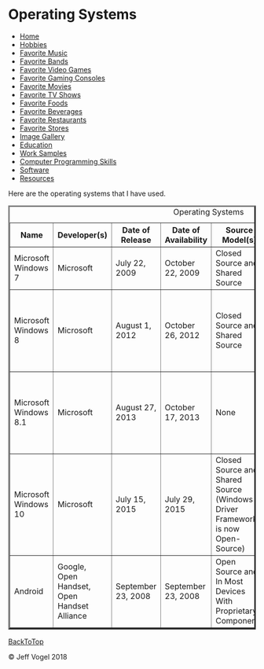 <head>
	<link href="Website About Me - mobile.md" rel="stylesheet"/>
</head>
<body>
		<div class = "header">
			<h1>Operating Systems</h1>
		</div>
		<div class = "nav">
			<ul>
				<li><a href="Website About Me - Main - mobile.md">Home</a></li>
				<li><a href="Website About Me - Hobbies - mobile.md">Hobbies</a></li>
				<li><a href="Website About Me - Favorite Music - mobile.md">Favorite Music</a></li>
				<li><a href="Website About Me - Favorite Bands - mobile.md">Favorite Bands</a></li>
				<li><a href="Website About Me - Favorite Video Games - mobile.md">Favorite Video Games</a></li>
				<li><a href="Website About Me - Favorite Gaming Consoles - mobile.md">Favorite Gaming Consoles</a></li>
				<li><a href="Website About Me - Favorite Movies - mobile.md">Favorite Movies</a></li>
				<li><a href="Website About Me - Favorite TV Shows - mobile.md">Favorite TV Shows</a></li>
				<li><a href="Website About Me - Favorite Foods - mobile.md">Favorite Foods</a></li>
				<li><a href="Website About Me - Favorite Beverages - mobile.md">Favorite Beverages</a></li>
				<li><a href="Website About Me - Favorite Restaurants - mobile.md">Favorite Restaurants</a></li>
				<li><a href="Website About Me - Favorite Stores - mobile.md">Favorite Stores</a></li>
				<li><a href="Website About Me - Image Gallery - mobile.md">Image Gallery</a></li>
				<li><a href="Website About Me - Education - mobile.md">Education</a></li>
				<li><a href="Website About Me - Work Samples - mobile.md">Work Samples</a></li>
				<li><a href="Website About Me - Computer Programming Skills - mobile.md">Computer Programming Skills</a></li>
				<li><a href="Website About Me - Software - mobile.md">Software</a></li>
				<li><a href="Website About Me - Resources - mobile.md">Resources</a></li>
			</ul>
		</div>
		<div class = "content">
			<p>Here are the operating systems that I have used.</p>
			<div id = "myOperatingSystemsDivElement">
				<table border = "3">
				<caption>Operating Systems</caption>
					<tr>
						<th>Name</th>
						<th>Developer(s)</th>
						<th>Date of Release</th>
						<th>Date of Availability</th>
						<th>Source Model(s)</th>
						<th>Kernel type</th>
						<th>Update Method(s)</th>
						<th>Resource Number</th>
					</tr>
					<tr>
						<td>Microsoft Windows 7</td>
						<td>Microsoft</td>
						<td>July 22, 2009</td>
						<td>October 22, 2009</td>
						<td>Closed Source and Shared Source</td>
						<td>Hybrid</td>
						<td>Windows Update</td>
						<td><a href="Website About Me - Resources - mobile.md">1</a></td>
					</tr>
					<tr>
						<td>Microsoft Windows 8</td>
						<td>Microsoft</td>
						<td>August 1, 2012</td>
						<td>October 26, 2012</td>
						<td>Closed Source and Shared Source</td>
						<td>Hybrid</td>
						<td>Windows Update, Windows Store, Windows Server Update Services</td>
						<td><a href="Website About Me - Resources - mobile.md">2</a></td>
					</tr>
					<tr>
						<td>Microsoft Windows 8.1</td>
						<td>Microsoft</td>
						<td>August 27, 2013</td>
						<td>October 17, 2013</td>
						<td>None</td>
						<td>Hybrid</td>
						<td>Windows Update, Windows Store, Windows Server Update Services</td>
						<td><a href="Website About Me - Resources - mobile.md">3</a></td>
					</tr>
					<tr>
						<td>Microsoft Windows 10</td>
						<td>Microsoft</td>
						<td>July 15, 2015</td>
						<td>July 29, 2015</td>
						<td>Closed Source and Shared Source (Windows Driver Frameworks is now Open-Source)</td>
						<td>Hybrid (Windows NT)</td>
						<td>Windows Update, Windows Store, Windows Server Update Services</td>
						<td><a href="Website About Me - Resources - mobile.md">4</a></td>
					</tr>
					<tr>
						<td>Android</td>
						<td>Google, Open Handset, Open Handset Alliance</td>
						<td>September 23, 2008</td>
						<td>September 23, 2008</td>
						<td>Open Source and In Most Devices With Proprietary Components</td>
						<td>Monolithic (modified Linux kernel)</td>
						<td>None</td>
						<td><a href="Website About Me - Resources - mobile.md">5</a></td>
					</tr>
				</table>
			</div>
		</div>
		<div id = "backToTop">
			<a href = "Website About Me - Operating Systems - mobile.md">BackToTop</a>
		</div>
		<div class = "footer">
			<p>&copy; Jeff Vogel 2018</p>
		</div>
	</body>
